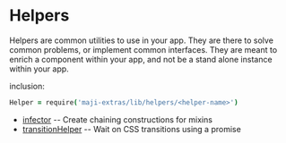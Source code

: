# Helpers

Helpers are common utilities to use in your app.
They are there to solve common problems, or implement common interfaces.
They are meant to enrich a component within your app, and not be a stand
alone instance within your app.

inclusion:

```coffee
Helper = require('maji-extras/lib/helpers/<helper-name>')
```

- [infector](./infector.md) -- Create chaining constructions for mixins
- [transitionHelper](./transition_helper.md) -- Wait on CSS transitions
  using a promise
